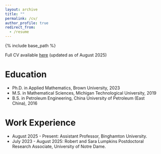 ```yaml
---
layout: archive
title: ""
permalink: /cv/
author_profile: true
redirect_from:
  - /resume
---
```


{% include base_path %}

Full CV available [here](/files/ZiyaoXu_CV.pdf) (updated as of August 2025)

Education
======
* Ph.D. in Applied Mathematics, Brown University, 2023
* M.S. in Mathematical Sciences, Michigan Technological University, 2019
* B.S. in Petroleum Engineering, China University of Petroleum (East China), 2016

Work Experience
======
* August 2025 - Present: Assistant Professor, Binghamton University.
* July 2023 - August 2025: Robert and Sara Lumpkins Postdoctoral Research Associate, University of Notre Dame.
